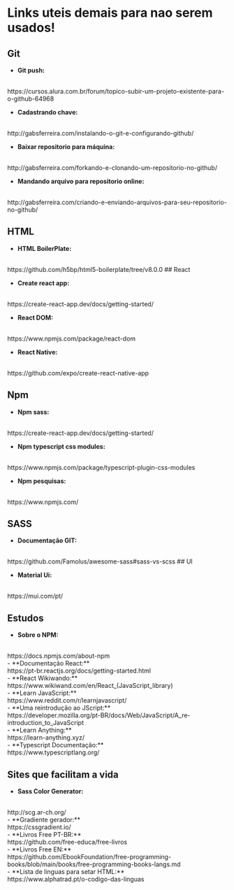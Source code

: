 # Links uteis demais para nao serem usados!

## Git

- **Git push:**
<br>
https://cursos.alura.com.br/forum/topico-subir-um-projeto-existente-para-o-github-64968

- **Cadastrando chave:**
<br>
http://gabsferreira.com/instalando-o-git-e-configurando-github/

- **Baixar repositorio para máquina:**
<br>
http://gabsferreira.com/forkando-e-clonando-um-repositorio-no-github/

- **Mandando arquivo para repositorio online:**
<br>
http://gabsferreira.com/criando-e-enviando-arquivos-para-seu-repositorio-no-github/

## HTML

- **HTML BoilerPlate:**
<br>
https://github.com/h5bp/html5-boilerplate/tree/v8.0.0
## React

- **Create react app:**
<br>
https://create-react-app.dev/docs/getting-started/

- **React DOM:**
<br>
https://www.npmjs.com/package/react-dom

- **React Native:**
<br>
https://github.com/expo/create-react-native-app

## Npm

- **Npm sass:**
<br>
https://create-react-app.dev/docs/getting-started/

- **Npm typescript css modules:**
<br>
https://www.npmjs.com/package/typescript-plugin-css-modules

- **Npm pesquisas:**
<br>
https://www.npmjs.com/

## SASS

- **Documentação GIT:**
<br>
https://github.com/Famolus/awesome-sass#sass-vs-scss
## UI

- **Material Ui:**
<br>
https://mui.com/pt/

## Estudos

- **Sobre o NPM:**
<br>
https://docs.npmjs.com/about-npm
<br>
- **Documentação React:**
<br>
https://pt-br.reactjs.org/docs/getting-started.html
<br>
- **React Wikiwando:**
<br>
https://www.wikiwand.com/en/React_(JavaScript_library)
<br>
- **Learn JavaScript:**
<br>
https://www.reddit.com/r/learnjavascript/
<br>
- **Uma reintrodução ao JScript:**
<br>
https://developer.mozilla.org/pt-BR/docs/Web/JavaScript/A_re-introduction_to_JavaScript
<br>
- **Learn Anything:**
<br>
https://learn-anything.xyz/
<br>
- **Typescript Documentação:**
<br>
https://www.typescriptlang.org/

## Sites que facilitam a vida

- **Sass Color Generator:**
<br>
http://scg.ar-ch.org/
<br>
- **Gradiente gerador:**
<br>
https://cssgradient.io/
<br>
- **Livros Free PT-BR:**
<br>
https://github.com/free-educa/free-livros
<br>
- **Livros Free EN:**
<br>
https://github.com/EbookFoundation/free-programming-books/blob/main/books/free-programming-books-langs.md
<br>
- **Lista de linguas para setar HTML:**
<br>
https://www.alphatrad.pt/o-codigo-das-linguas
